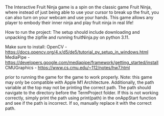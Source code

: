 The Interactive Fruit Ninja game is a spin on the classic game Fruit Ninja, where instead of just being able to use your cursor to break up the fruit, you can also turn on your webcam and use your hands. This game allows any player to embody their inner ninja and play fruit ninja in real life!

How to run the project: The setup should include downloading and unpacking the zipfile and running fruitNinja.py on python 3.11.

Make sure to install: OpenCV - https://docs.opencv.org/4.x/d5/de5/tutorial_py_setup_in_windows.html MediaPipe - https://developers.google.com/mediapipe/framework/getting_started/install CMUGraphics - https://www.cs.cmu.edu/~112/notes/hw7.html

prior to running the game for the game to work properly. Note: this game may only be compatible with Apple M1 Architecture. Additionally, the path variable at the top may not be printing the correct path. The path should navigate to the directory before the TermProject folder. If this is not working correctly, simply print the path using print(path) in the onAppStart function and see if the path is incorrect. If so, manually replace it with the correct path.
